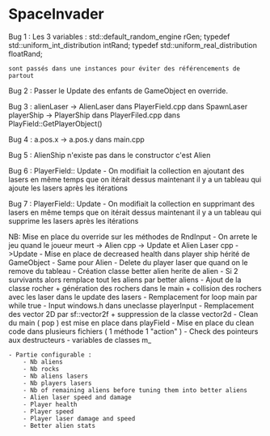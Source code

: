 # SpaceInvader

Bug 1 : 
	Les 3 variables : 
		std::default_random_engine rGen;
		typedef std::uniform_int_distribution<int> intRand;
		typedef std::uniform_real_distribution<float> floatRand;

	sont passés dans une instances pour éviter des référencements de partout

Bug 2 :
	Passer le Update des enfants de GameObject en override.

Bug 3 :
 	alienLaser -> AlienLaser dans PlayerField.cpp dans SpawnLaser
	playerShip -> PlayerShip dans PlayerFiled.cpp dans PlayField::GetPlayerObject()

Bug 4 :
	a.pos.x -> a.pos.y dans main.cpp

Bug 5 : 
	AlienShip n'existe pas dans le constructor c'est Alien

Bug 6 : 
	PlayerField:: Update 
		- On modifiait la collection en ajoutant des lasers en même temps 
		que on itérait dessus maintenant il y a un tableau qui ajoute les lasers après les itérations

Bug 7 :
	PlayerField:: Update 
		- On modifiait la collection en supprimant des lasers en même temps 
		que on itérait dessus maintenant il y a un tableau qui supprime les lasers après les itérations

NB: 
	Mise en place du override sur les méthodes de RndInput 
        - On arrete le jeu quand le joueur meurt -> Alien cpp -> Update et Alien Laser cpp ->Update 
	- Mise en place de decreased health dans player ship hérité de GameObject 
	- Same pour Alien 
	- Delete du player laser que quand on le remove du tableau
        - Création classe better alien herite de alien
	- Si 2 survivants alors remplace tout les aliens par better aliens
	- Ajout de la classe rocher + génération des rochers dans le main + collision des rochers avec les laser dans le update des lasers
	- Remplacement for loop main par while true 
	- Input windows.h dans uneclasse playerInput 
	- Remplacement des vector 2D par sf::vector2f + suppression de la classe vector2d
	- Clean du main ( pop ) est mise en place dans playField
	- Mise en place du clean code dans plusieurs fichiers ( 1 méthode 1 "action" ) 
	- Check des pointeurs aux destructeurs
	- variables de classes m_

	- Partie configurable : 
		- Nb aliens
		- Nb rocks
		- Nb aliens lasers
		- Nb players lasers
		- Nb of remaining aliens before tuning them into better aliens
		- Alien laser speed and damage
		- Player health 
		- Player speed
		- Player laser damage and speed
		- Better alien stats

